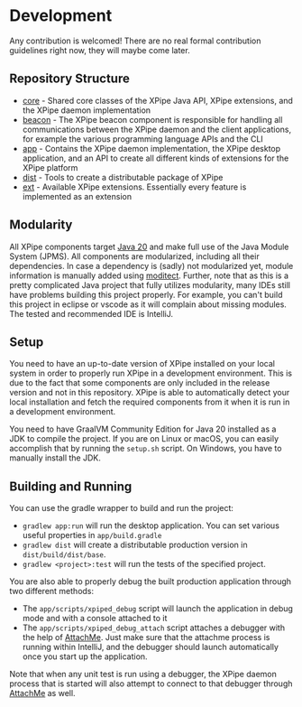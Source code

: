 # Development

Any contribution is welcomed!
There are no real formal contribution guidelines right now, they will maybe come later.

## Repository Structure

- [core](core) - Shared core classes of the XPipe Java API, XPipe extensions, and the XPipe daemon implementation
- [beacon](beacon) - The XPipe beacon component is responsible for handling all communications between the XPipe
  daemon
  and the client applications, for example the various programming language APIs and the CLI
- [app](app) - Contains the XPipe daemon implementation, the XPipe desktop application, and an
  API to create all different kinds of extensions for the XPipe platform
- [dist](dist) - Tools to create a distributable package of XPipe
- [ext](ext) - Available XPipe extensions. Essentially every feature is implemented as an extension

## Modularity

All XPipe components target [Java 20](https://openjdk.java.net/projects/jdk/20/) and make full use of the Java Module System (JPMS).
All components are modularized, including all their dependencies.
In case a dependency is (sadly) not modularized yet, module information is manually added using [moditect](https://github.com/moditect/moditect-gradle-plugin).
Further, note that as this is a pretty complicated Java project that fully utilizes modularity,
many IDEs still have problems building this project properly.
For example, you can't build this project in eclipse or vscode as it will complain about missing modules.
The tested and recommended IDE is IntelliJ.

## Setup

You need to have an up-to-date version of XPipe installed on your local system in order to properly
run XPipe in a development environment.
This is due to the fact that some components are only included in the release version and not in this repository.
XPipe is able to automatically detect your local installation and fetch the required
components from it when it is run in a development environment.

You need to have GraalVM Community Edition for Java 20 installed as a JDK to compile the project.
If you are on Linux or macOS, you can easily accomplish that by running the `setup.sh` script.
On Windows, you have to manually install the JDK.

## Building and Running

You can use the gradle wrapper to build and run the project:
- `gradlew app:run` will run the desktop application. You can set various useful properties in `app/build.gradle`
- `gradlew dist` will create a distributable production version in `dist/build/dist/base`.
- `gradlew <project>:test` will run the tests of the specified project.

You are also able to properly debug the built production application through two different methods:
- The `app/scripts/xpiped_debug` script will launch the application in debug mode and with a console attached to it
- The `app/scripts/xpiped_debug_attach` script attaches a debugger with the help of [AttachMe](https://plugins.jetbrains.com/plugin/13263-attachme).
  Just make sure that the attachme process is running within IntelliJ, and the debugger should launch automatically once you start up the application.

Note that when any unit test is run using a debugger, the XPipe daemon process that is started will also attempt
to connect to that debugger through [AttachMe](https://plugins.jetbrains.com/plugin/13263-attachme) as well.
